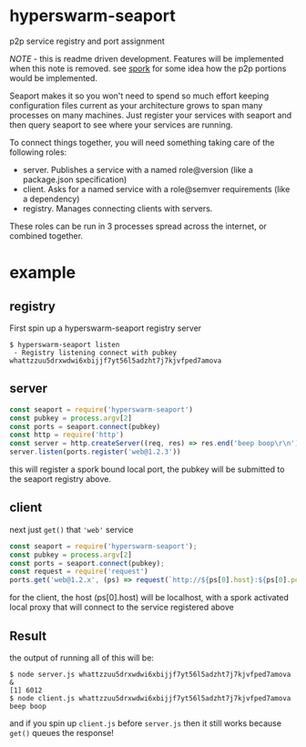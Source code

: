 # hyperswarm-seaport

p2p service registry and port assignment

*NOTE* - this is readme driven development. Features will be implemented when this note is removed. see [spork](https://spork.sh/) for some idea how the p2p portions would be implemented.

Seaport makes it so you won't need to spend so much effort keeping configuration files current as your
architecture grows to span many processes on many machines. Just register your
services with seaport and then query seaport to see where your services are running.

To connect things together, you will need something taking care of the following roles:

 - server. Publishes a service with a named role@version (like a package.json specification)
 - client. Asks for a named service with a role@semver requirements (like a dependency)
 - registry. Manages connecting clients with servers.

These roles can be run in 3 processes spread across the internet, or combined together.

# example

## registry

First spin up a hyperswarm-seaport registry server

```
$ hyperswarm-seaport listen
 - Registry listening connect with pubkey whattzzuu5drxwdwi6xbijjf7yt56l5adzht7j7kjvfped7amova
```

## server

``` js
const seaport = require('hyperswarm-seaport')
const pubkey = process.argv[2]
const ports = seaport.connect(pubkey)
const http = require('http')
const server = http.createServer((req, res) => res.end('beep boop\r\n'))
server.listen(ports.register('web@1.2.3'))
```

this will register a spork bound local port, the pubkey will be submitted to the seaport registry above.

## client

next just `get()` that `'web'` service

``` js
const seaport = require('hyperswarm-seaport');
const pubkey = process.argv[2]
const ports = seaport.connect(pubkey);
const request = require('request')
ports.get('web@1.2.x', (ps) => request(`http://${ps[0].host}:${ps[0].port}`).pipe(process.stdout))
```

for the client, the host (ps[0].host) will be localhost, with a spork activated local proxy that will connect to the service registered above

## Result

the output of running all of this will be:

```
$ node server.js whattzzuu5drxwdwi6xbijjf7yt56l5adzht7j7kjvfped7amova &
[1] 6012
$ node client.js whattzzuu5drxwdwi6xbijjf7yt56l5adzht7j7kjvfped7amova
beep boop
```

and if you spin up `client.js` before `server.js` then it still works because
`get()` queues the response!
